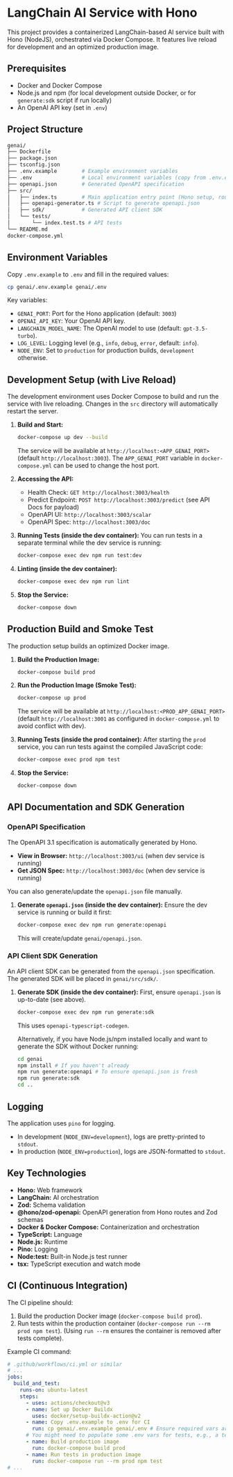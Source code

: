 # LangChain AI Service with Hono

This project provides a containerized LangChain-based AI service built with Hono (NodeJS), orchestrated via Docker Compose. It features live reload for development and an optimized production image.

## Prerequisites

- Docker and Docker Compose
- Node.js and npm (for local development outside Docker, or for `generate:sdk` script if run locally)
- An OpenAI API key (set in `.env`)

## Project Structure

```bash
genai/
├── Dockerfile
├── package.json
├── tsconfig.json
├── .env.example        # Example environment variables
├── .env                # Local environment variables (copy from .env.example, ignored by git)
├── openapi.json        # Generated OpenAPI specification
├── src/
│   ├── index.ts        # Main application entry point (Hono setup, routes)
│   ├── openapi-generator.ts # Script to generate openapi.json
│   ├── sdk/            # Generated API client SDK
│   └── tests/
│       └── index.test.ts # API tests
└── README.md
docker-compose.yml
```

## Environment Variables

Copy `.env.example` to `.env` and fill in the required values:

```bash
cp genai/.env.example genai/.env
```

Key variables:

- `GENAI_PORT`: Port for the Hono application (default: `3003`)
- `OPENAI_API_KEY`: Your OpenAI API key.
- `LANGCHAIN_MODEL_NAME`: The OpenAI model to use (default: `gpt-3.5-turbo`).
- `LOG_LEVEL`: Logging level (e.g., `info`, `debug`, `error`, default: `info`).
- `NODE_ENV`: Set to `production` for production builds, `development` otherwise.

## Development Setup (with Live Reload)

The development environment uses Docker Compose to build and run the service with live reloading. Changes in the `src` directory will automatically restart the server.

1.  **Build and Start:**
    ```bash
    docker-compose up dev --build
    ```
    The service will be available at `http://localhost:<APP_GENAI_PORT>` (default `http://localhost:3003`).
    The `APP_GENAI_PORT` variable in `docker-compose.yml` can be used to change the host port.

2.  **Accessing the API:**
    - Health Check: `GET http://localhost:3003/health`
    - Predict Endpoint: `POST http://localhost:3003/predict` (see API Docs for payload)
    - OpenAPI UI: `http://localhost:3003/scalar`
    - OpenAPI Spec: `http://localhost:3003/doc`

3.  **Running Tests (inside the dev container):**
    You can run tests in a separate terminal while the dev service is running:
    ```bash
    docker-compose exec dev npm run test:dev
    ```

4.  **Linting (inside the dev container):**
    ```bash
    docker-compose exec dev npm run lint
    ```

5.  **Stop the Service:**
    ```bash
    docker-compose down
    ```

## Production Build and Smoke Test

The production setup builds an optimized Docker image.

1.  **Build the Production Image:**
    ```bash
    docker-compose build prod
    ```

2.  **Run the Production Image (Smoke Test):**
    ```bash
    docker-compose up prod
    ```
    The service will be available at `http://localhost:<PROD_APP_GENAI_PORT>` (default `http://localhost:3001` as configured in `docker-compose.yml` to avoid conflict with dev).

3.  **Running Tests (inside the prod container):**
    After starting the `prod` service, you can run tests against the compiled JavaScript code:
    ```bash
    docker-compose exec prod npm test
    ```

4.  **Stop the Service:**
    ```bash
    docker-compose down
    ```

## API Documentation and SDK Generation

### OpenAPI Specification

The OpenAPI 3.1 specification is automatically generated by Hono.

-   **View in Browser:** `http://localhost:3003/ui` (when dev service is running)
-   **Get JSON Spec:** `http://localhost:3003/doc` (when dev service is running)

You can also generate/update the `openapi.json` file manually.

1.  **Generate `openapi.json` (inside the dev container):**
    Ensure the dev service is running or build it first:
    ```bash
    docker-compose exec dev npm run generate:openapi
    ```
    This will create/update `genai/openapi.json`.

### API Client SDK Generation

An API client SDK can be generated from the `openapi.json` specification. The generated SDK will be placed in `genai/src/sdk/`.

1.  **Generate SDK (inside the dev container):**
    First, ensure `openapi.json` is up-to-date (see above).
    ```bash
    docker-compose exec dev npm run generate:sdk
    ```
    This uses `openapi-typescript-codegen`.

    Alternatively, if you have Node.js/npm installed locally and want to generate the SDK without Docker running:
    ```bash
    cd genai
    npm install # If you haven't already
    npm run generate:openapi # To ensure openapi.json is fresh
    npm run generate:sdk
    cd ..
    ```

## Logging

The application uses `pino` for logging.
-   In development (`NODE_ENV=development`), logs are pretty-printed to `stdout`.
-   In production (`NODE_ENV=production`), logs are JSON-formatted to `stdout`.

## Key Technologies

-   **Hono:** Web framework
-   **LangChain:** AI orchestration
-   **Zod:** Schema validation
-   **@hono/zod-openapi:** OpenAPI generation from Hono routes and Zod schemas
-   **Docker & Docker Compose:** Containerization and orchestration
-   **TypeScript:** Language
-   **Node.js:** Runtime
-   **Pino:** Logging
-   **Node:test:** Built-in Node.js test runner
-   **tsx:** TypeScript execution and watch mode

## CI (Continuous Integration)

The CI pipeline should:
1.  Build the production Docker image (`docker-compose build prod`).
2.  Run tests within the production container (`docker-compose run --rm prod npm test`).
   (Using `run --rm` ensures the container is removed after tests complete).

Example CI command:
```yaml
# .github/workflows/ci.yml or similar
# ...
jobs:
  build_and_test:
    runs-on: ubuntu-latest
    steps:
      - uses: actions/checkout@v3
      - name: Set up Docker Buildx
        uses: docker/setup-buildx-action@v2
      - name: Copy .env.example to .env for CI
        run: cp genai/.env.example genai/.env # Ensure required vars are present, even if empty/mocked
      # You might need to populate some .env vars for tests, e.g., a test API key
      - name: Build production image
        run: docker-compose build prod
      - name: Run tests in production image
        run: docker-compose run --rm prod npm test
# ...
```
